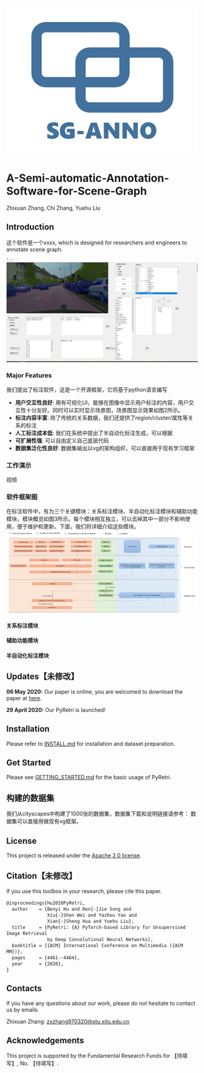 <p align="center">
    <img src='teaser_image/logo.png'>
</p>

# A-Semi-automatic-Annotation-Software-for-Scene-Graph

Zhixuan Zhang, Chi Zhang, Yuehu Liu


## Introduction

这个软件是一个xxxx, which is designed for researchers and engineers to annotate scene graph.

![image](teaser_image/UI.png)

### Major Features

我们提出了标注软件，这是一个开源框架，它将基于python语言编写

- **用户交互性良好**: 用有可视化UI，能够在图像中显示用户标注的内容，用户交互性十分友好。同时可以实时显示场景图，场景图显示效果如图2所示。
- **标注内容丰富**: 除了传统的关系数据，我们还提供了region/cluster/属性等关系的标注
- **人工标注成本低**: 我们在系统中提出了半自动化标注生成，可以根据
- **可扩展性强**: 可以自由定义自己底层代码
- **数据集泛化性良好**: 数据集输出以vg的架构组织，可以直接用于现有学习框架

### 工作演示
视频


### 软件框架图

在标注软件中，有为三个关键模块：关系标注模块、半自动化标注模块和辅助功能模块，模块概览如图3所示。每个模块相互独立，可以去掉其中一部分不影响使用，便于维护和更新。下面，我们将详细介绍这些模块。
![image](teaser_image/overview.png)
#### 关系标注模块
#### 辅助功能模块
#### 半自动化标注模块


## Updates【未修改】

 **06 May 2020:** Our paper is online, you are welcomed to download the paper at [here](https://128.84.21.199/abs/2005.02154).

 **29 April 2020:** Our PyRetri is launched!

## Installation

Please refer to [INSTALL.md](docs/INSTALL.md) for installation and dataset preparation.

## Get Started

Please see [GETTING_STARTED.md](docs/GETTING_STARTED.md) for the basic usage of PyRetri.

## 构建的数据集
我们从cityscapes中构建了1000张的数据集，数据集下载和说明链接请参考：
数据集可以直接用做现有vg框架。

## License

This project is released under the [Apache 2.0 license](LICENSE).

## Citation【未修改】

If you use this toolbox in your research, please cite this paper.

```
@inproceedings{Hu2020PyRetri,
  author    = {Benyi Hu and Ren{-}Jie Song and
               Xiu{-}Shen Wei and Yazhou Yao and
               Xian{-}Sheng Hua and Yuehu Liu},
  title     = {PyRetri: {A} PyTorch-based Library for Unsupervised Image Retrieval
               by Deep Convolutional Neural Networks},
  booktitle = {{ACM} International Conference on Multimedia ({ACM MM})},
  pages     = {4461--4464},
  year      = {2020},
}
```


## Contacts

If you have any questions about our work, please do not hesitate to contact us by emails.

Zhixuan Zhang: [zxzhang970320@stu.xjtu.edu.cn](mailto:zxzhang970320@stu.xjtu.edu.cn)

## Acknowledgements

This project is supported by the Fundamental Research Funds for 【待填写】, No. 【待填写】.





